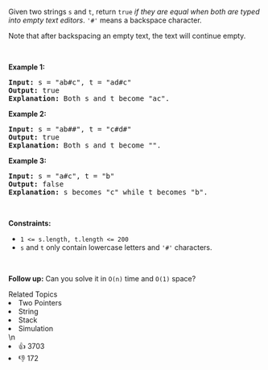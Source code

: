 <p>Given two strings <code>s</code> and <code>t</code>, return <code>true</code> <em>if they are equal when both are typed into empty text editors</em>. <code>&#39;#&#39;</code> means a backspace character.</p>

<p>Note that after backspacing an empty text, the text will continue empty.</p>

<p>&nbsp;</p>
<p><strong>Example 1:</strong></p>

<pre>
<strong>Input:</strong> s = &quot;ab#c&quot;, t = &quot;ad#c&quot;
<strong>Output:</strong> true
<strong>Explanation:</strong> Both s and t become &quot;ac&quot;.
</pre>

<p><strong>Example 2:</strong></p>

<pre>
<strong>Input:</strong> s = &quot;ab##&quot;, t = &quot;c#d#&quot;
<strong>Output:</strong> true
<strong>Explanation:</strong> Both s and t become &quot;&quot;.
</pre>

<p><strong>Example 3:</strong></p>

<pre>
<strong>Input:</strong> s = &quot;a#c&quot;, t = &quot;b&quot;
<strong>Output:</strong> false
<strong>Explanation:</strong> s becomes &quot;c&quot; while t becomes &quot;b&quot;.
</pre>

<p>&nbsp;</p>
<p><strong>Constraints:</strong></p>

<ul>
	<li><code><span>1 &lt;= s.length, t.length &lt;= 200</span></code></li>
	<li><span><code>s</code> and <code>t</code> only contain lowercase letters and <code>&#39;#&#39;</code> characters.</span></li>
</ul>

<p>&nbsp;</p>
<p><strong>Follow up:</strong> Can you solve it in <code>O(n)</code> time and <code>O(1)</code> space?</p>
<div><div>Related Topics</div><div><li>Two Pointers</li><li>String</li><li>Stack</li><li>Simulation</li></div></div>\n<div><li>👍 3703</li><li>👎 172</li></div>